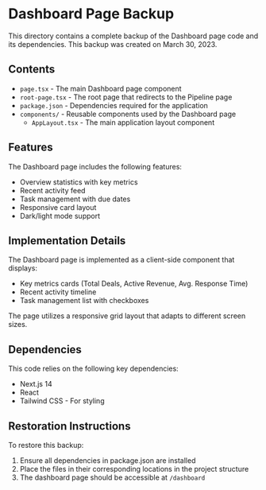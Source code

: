 # Dashboard Page Backup

This directory contains a complete backup of the Dashboard page code and its dependencies. This backup was created on March 30, 2023.

## Contents

- `page.tsx` - The main Dashboard page component
- `root-page.tsx` - The root page that redirects to the Pipeline page
- `package.json` - Dependencies required for the application
- `components/` - Reusable components used by the Dashboard page
  - `AppLayout.tsx` - The main application layout component

## Features

The Dashboard page includes the following features:
- Overview statistics with key metrics
- Recent activity feed
- Task management with due dates
- Responsive card layout
- Dark/light mode support

## Implementation Details

The Dashboard page is implemented as a client-side component that displays:
- Key metrics cards (Total Deals, Active Revenue, Avg. Response Time)
- Recent activity timeline
- Task management list with checkboxes

The page utilizes a responsive grid layout that adapts to different screen sizes.

## Dependencies

This code relies on the following key dependencies:
- Next.js 14
- React
- Tailwind CSS - For styling

## Restoration Instructions

To restore this backup:
1. Ensure all dependencies in package.json are installed
2. Place the files in their corresponding locations in the project structure
3. The dashboard page should be accessible at `/dashboard` 